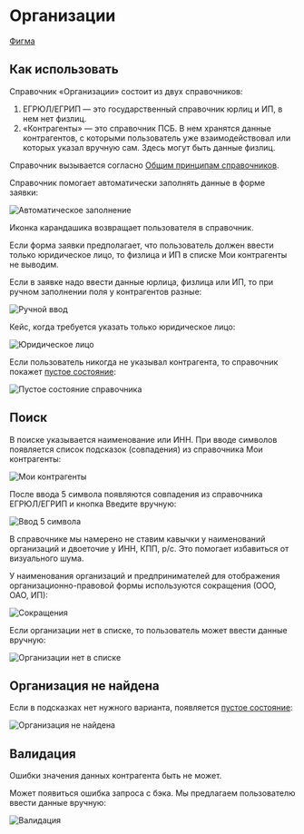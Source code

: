 # Организации
[Фигма](https://www.figma.com/design/vcJnk1pjqywou7To3O52Rq/%D0%A1%D0%BF%D1%80%D0%B0%D0%B2%D0%BE%D1%87%D0%BD%D0%B8%D0%BA%D0%B8?node-id=1181-10598&t=uP4YBhjKwKHJyovE-1) 

## Как использовать

Справочник «Организации» состоит из двух справочников:
1. ЕГРЮЛ/ЕГРИП — это государственный справочник юрлиц и ИП, в нем нет физлиц.
2. «Контрагенты» — это справочник ПСБ. В нем хранятся данные контрагентов, с которыми пользователь  уже взаимодействовал или которых указал вручную сам. Здесь могут быть данные физлиц.

Справочник вызывается согласно [Общим принципам справочников](/patterns/classified/).

Справочник помогает автоматически заполнять данные в форме заявки:

![Автоматическое заполнение](./how-to-use-automatically.png)

Иконка карандашика возвращает пользователя в справочник.

Если форма заявки предполагает, что пользователь должен ввести только юридическое лицо, то физлица и ИП в списке Мои контрагенты не выводим.

Если в заявке надо ввести данные юрлица, физлица или ИП, то при ручном заполнении поля у контрагентов разные:

![Ручной ввод](./how-to-use-founder.png)

Кейс, когда требуется указать только юридическое лицо:

![Юридическое лицо](./how-to-use-organization.png)

Если пользователь никогда не указывал контрагента, то справочник покажет [пустое состояние](/patterns/empty-state/):

![Пустое состояние справочника](./how-to-use-empty.png)

## Поиск

В поиске указывается наименование или ИНН. При вводе символов появляется список подсказок (совпадения) из справочника Мои контрагенты:

![Мои контрагенты](./list-my.png)

После ввода 5 символа появляются совпадения из справочника ЕГРЮЛ/ЕГРИП и кнопка Введите вручную:

![Ввод 5 символа](./list-EGRUL.png)

В справочнике мы намерено не ставим кавычки у наименований организаций и двоеточие у ИНН, КПП, р/с. Это помогает избавиться от визуального шума.

У наименования организаций и предпринимателей для отображения организационно-правовой формы используются сокращения (ООО, ОАО, ИП):

![Сокращения](./good-bad.png)

Если организации нет в списке, то пользователь может ввести данные вручную:

![Организации нет в списке](./list-manually.png)

## Организация не найдена

Если в подсказках нет нужного варианта, появляется [пустое состояние](/patterns/empty-state/):

![Организация не найдена](./not-found.png)

## Валидация

Ошибки значения данных контрагента быть не может.

Может появиться ошибка запроса с бэка. Мы предлагаем пользователю ввести данные вручную:

![Валидация](./validation.png)

